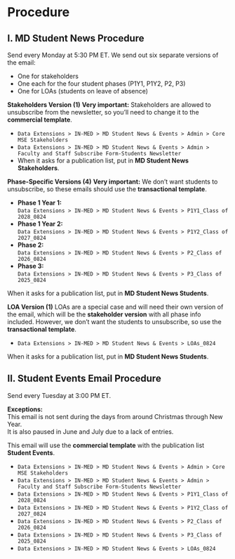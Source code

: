 # **Procedure**

## I. MD Student News Procedure

Send every Monday at 5:30 PM ET. We send out six separate versions of the email:

- One for stakeholders
- One each for the four student phases (P1Y1, P1Y2, P2, P3)
- One for LOAs (students on leave of absence)

**Stakeholders Version (1)**
**Very important:** Stakeholders are allowed to unsubscribe from the newsletter, so you’ll need to change it to the **commercial template**.

- `Data Extensions > IN-MED > MD Student News & Events > Admin > Core MSE Stakeholders`
- `Data Extensions > IN-MED > MD Student News & Events > Admin > Faculty and Staff Subscribe Form-Students Newsletter`
- When it asks for a publication list, put in **MD Student News Stakeholders**.

**Phase-Specific Versions (4)**
**Very important:** We don’t want students to unsubscribe, so these emails should use the **transactional template**.

- **Phase 1 Year 1:**  
  `Data Extensions > IN-MED > MD Student News & Events > P1Y1_Class of 2028_0824`
- **Phase 1 Year 2:**  
  `Data Extensions > IN-MED > MD Student News & Events > P1Y2_Class of 2027_0824`
- **Phase 2:**  
  `Data Extensions > IN-MED > MD Student News & Events > P2_Class of 2026_0824`
- **Phase 3:**  
  `Data Extensions > IN-MED > MD Student News & Events > P3_Class of 2025_0824`

When it asks for a publication list, put in **MD Student News Students**.

**LOA Version (1)**
LOAs are a special case and will need their own version of the email, which will be the **stakeholder version** with all phase info included. However, we don’t want the students to unsubscribe, so use the **transactional template**.

- `Data Extensions > IN-MED > MD Student News & Events > LOAs_0824`

When it asks for a publication list, put in **MD Student News Students**.

## II. Student Events Email Procedure

Send every Tuesday at 3:00 PM ET.

**Exceptions:**  
This email is not sent during the days from around Christmas through New Year.  
It is also paused in June and July due to a lack of entries.

This email will use the **commercial template** with the publication list **Student Events**.

- `Data Extensions > IN-MED > MD Student News & Events > Admin > Core MSE Stakeholders`
- `Data Extensions > IN-MED > MD Student News & Events > Admin > Faculty and Staff Subscribe Form-Students Newsletter`
- `Data Extensions > IN-MED > MD Student News & Events > P1Y1_Class of 2028_0824`
- `Data Extensions > IN-MED > MD Student News & Events > P1Y2_Class of 2027_0824`
- `Data Extensions > IN-MED > MD Student News & Events > P2_Class of 2026_0824`
- `Data Extensions > IN-MED > MD Student News & Events > P3_Class of 2025_0824`
- `Data Extensions > IN-MED > MD Student News & Events > LOAs_0824`


